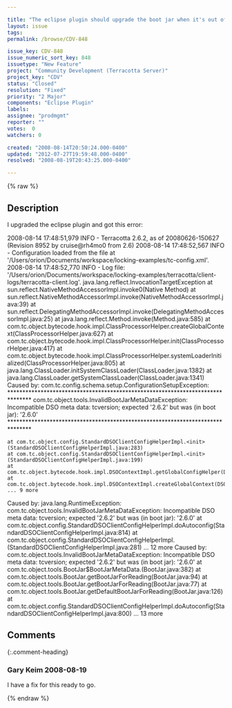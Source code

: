 ```yaml
---

title: "The eclipse plugin should upgrade the boot jar when it's out of sync after an upgrade of Terracotta"
layout: issue
tags: 
permalink: /browse/CDV-848

issue_key: CDV-848
issue_numeric_sort_key: 848
issuetype: "New Feature"
project: "Community Development (Terracotta Server)"
project_key: "CDV"
status: "Closed"
resolution: "Fixed"
priority: "2 Major"
components: "Eclipse Plugin"
labels: 
assignee: "prodmgmt"
reporter: ""
votes:  0
watchers: 0

created: "2008-08-14T20:50:24.000-0400"
updated: "2012-07-27T19:59:48.000-0400"
resolved: "2008-08-19T20:43:25.000-0400"

---
```




{% raw %}



## Description

<div markdown="1" class="description">

I upgraded the eclipse plugin and got this error:

2008-08-14 17:48:51,979 INFO - Terracotta 2.6.2, as of 20080626-150627 (Revision 8952 by cruise@rh4mo0 from 2.6)
2008-08-14 17:48:52,567 INFO - Configuration loaded from the file at '/Users/orion/Documents/workspace/locking-examples/tc-config.xml'.
2008-08-14 17:48:52,770 INFO - Log file: '/Users/orion/Documents/workspace/locking-examples/terracotta/client-logs/terracotta-client.log'.
java.lang.reflect.InvocationTargetException
	at sun.reflect.NativeMethodAccessorImpl.invoke0(Native Method)
	at sun.reflect.NativeMethodAccessorImpl.invoke(NativeMethodAccessorImpl.java:39)
	at sun.reflect.DelegatingMethodAccessorImpl.invoke(DelegatingMethodAccessorImpl.java:25)
	at java.lang.reflect.Method.invoke(Method.java:585)
	at com.tc.object.bytecode.hook.impl.ClassProcessorHelper.createGlobalContext(ClassProcessorHelper.java:627)
	at com.tc.object.bytecode.hook.impl.ClassProcessorHelper.init(ClassProcessorHelper.java:417)
	at com.tc.object.bytecode.hook.impl.ClassProcessorHelper.systemLoaderInitialized(ClassProcessorHelper.java:805)
	at java.lang.ClassLoader.initSystemClassLoader(ClassLoader.java:1382)
	at java.lang.ClassLoader.getSystemClassLoader(ClassLoader.java:1341)
Caused by: com.tc.config.schema.setup.ConfigurationSetupException: 
\*\*\*\*\*\*\*\*\*\*\*\*\*\*\*\*\*\*\*\*\*\*\*\*\*\*\*\*\*\*\*\*\*\*\*\*\*\*\*\*\*\*\*\*\*\*\*\*\*\*\*\*\*\*\*\*\*\*\*\*\*\*\*\*\*\*\*\*\*\*\*\*\*\*\*\*\*\*\*
com.tc.object.tools.InvalidBootJarMetaDataException: Incompatible DSO meta data: tcversion; expected '2.6.2' but was (in boot jar): '2.6.0'
\*\*\*\*\*\*\*\*\*\*\*\*\*\*\*\*\*\*\*\*\*\*\*\*\*\*\*\*\*\*\*\*\*\*\*\*\*\*\*\*\*\*\*\*\*\*\*\*\*\*\*\*\*\*\*\*\*\*\*\*\*\*\*\*\*\*\*\*\*\*\*\*\*\*\*\*\*\*\*

	at com.tc.object.config.StandardDSOClientConfigHelperImpl.<init>(StandardDSOClientConfigHelperImpl.java:283)
	at com.tc.object.config.StandardDSOClientConfigHelperImpl.<init>(StandardDSOClientConfigHelperImpl.java:199)
	at com.tc.object.bytecode.hook.impl.DSOContextImpl.getGlobalConfigHelper(DSOContextImpl.java:203)
	at com.tc.object.bytecode.hook.impl.DSOContextImpl.createGlobalContext(DSOContextImpl.java:62)
	... 9 more
Caused by: java.lang.RuntimeException: com.tc.object.tools.InvalidBootJarMetaDataException: Incompatible DSO meta data: tcversion; expected '2.6.2' but was (in boot jar): '2.6.0'
	at com.tc.object.config.StandardDSOClientConfigHelperImpl.doAutoconfig(StandardDSOClientConfigHelperImpl.java:814)
	at com.tc.object.config.StandardDSOClientConfigHelperImpl.<init>(StandardDSOClientConfigHelperImpl.java:281)
	... 12 more
Caused by: com.tc.object.tools.InvalidBootJarMetaDataException: Incompatible DSO meta data: tcversion; expected '2.6.2' but was (in boot jar): '2.6.0'
	at com.tc.object.tools.BootJar$BootJarMetaData.<init>(BootJar.java:382)
	at com.tc.object.tools.BootJar.getBootJarForReading(BootJar.java:94)
	at com.tc.object.tools.BootJar.getBootJarForReading(BootJar.java:77)
	at com.tc.object.tools.BootJar.getDefaultBootJarForReading(BootJar.java:126)
	at com.tc.object.config.StandardDSOClientConfigHelperImpl.doAutoconfig(StandardDSOClientConfigHelperImpl.java:800)
	... 13 more


</div>

## Comments


{:.comment-heading}
### **Gary Keim** <span class="date">2008-08-19</span>

<div markdown="1" class="comment">

I have a fix for this ready to go.


</div>



{% endraw %}
